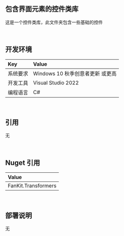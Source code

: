 ## 包含界面元素的控件类库
 
这是一个控件类库，此文件夹包含一些基础的控件


<br/>

## 开发环境

|Key|Value|
|:-|:-|
|系统要求| Windows 10 秋季创意者更新 或更高|
|开发工具|Visual Studio 2022|
|编程语言|C#|


<br/>

## 引用

无


<br/>

## Nuget 引用

|Value|
|:-|
|FanKit.Transformers|


<br/>

## 部署说明

无